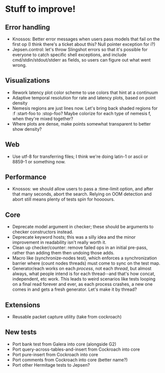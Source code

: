 # Stuff to improve!

## Error handling

- Knossos: Better error messages when users pass models that fail on the
  first op (I think there's a ticket about this? Null pointer exception for i?)
- Jepsen.control: let's throw Slingshot errors so that it's possible for
  everyone to catch specific shell exceptions, and include
  cmd/stdin/stdout/stderr as fields, so users can figure out what went wrong.

## Visualizations

- Rework latency plot color scheme to use colors that hint at a continuum
- Adaptive temporal resolution for rate and latency plots, based on point
  density
- Nemesis regions are just lines now. Let's bring back shaded regions for :f
  :start-foo to :stop-foo? Maybe colorize for each type of nemesis f, when
  they're mixed together?
- Where plots are dense, make points somewhat transparent to better show
  density?

## Web

- Use utf-8 for transferring files; I think we're doing latin-1 or ascii or
  8859-1 or something now.

## Performance

- Knossos: we should allow users to pass a :time-limit option, and after that many seconds, abort the search. Relying on OOM detection and abort still means plenty of tests spin for hoooours.

## Core

- Deprecate model argument in checker; these should be arguments to checker
  constructors instead.
- Deprecate keyword hosts; this was a silly idea and the minor improvement
  in readability isn't really worth it.
- Clean up checker/counter: remove failed ops in an initial pre-pass, rather
  than adding them then undoing those adds.
- Macro like (synchronize-nodes test), which enforces a synchronization
  barrier where (count nodes threads) must come to sync on the test map.
- Generator/each works on each *process*, not each *thread*, but almost always,
  what people intend is for each thread--and that's how concat, independent,
  etc work. This leads to weird scenarios like tests looping on a final read
  forever and ever, as each process crashes, a new one comes in and gets a
  fresh generator. Let's make it by thread?

## Extensions

- Reusable packet capture utility (take from cockroach)

## New tests

- Port bank test from Galera into core (alongside G2)
- Port query-across-tables-and-insert from Cockroach into core
- Port pure-insert from Cockroach into core
- Port comments from Cockroach into core (better name?)
- Port other Hermitage tests to Jepsen?
